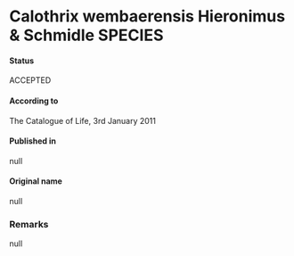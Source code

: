 # Calothrix wembaerensis Hieronimus & Schmidle SPECIES

#### Status
ACCEPTED

#### According to
The Catalogue of Life, 3rd January 2011

#### Published in
null

#### Original name
null

### Remarks
null